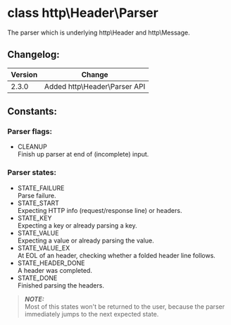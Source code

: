# class http\Header\Parser

The parser which is underlying http\Header and http\Message.

## Changelog:

| Version | Change 
|---------|--------
| 2.3.0   | Added http\Header\Parser API

## Constants:

### Parser flags:

* CLEANUP  
  Finish up parser at end of (incomplete) input.

### Parser states:

* STATE_FAILURE  
  Parse failure.
* STATE_START  
  Expecting HTTP info (request/response line) or headers.
* STATE_KEY  
  Expecting a key or already parsing a key.
* STATE_VALUE  
  Expecting a value or already parsing the value.
* STATE_VALUE_EX  
  At EOL of an header, checking whether a folded header line follows.
* STATE_HEADER_DONE  
  A header was completed.
* STATE_DONE  
  Finished parsing the headers.

> ***NOTE:***  
> Most of this states won't be returned to the user, because the parser immediately jumps to the next expected state.
